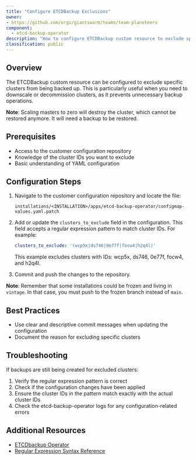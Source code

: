 ```yaml
---
title: "Configure ETCDBackup Exclusions"
owner:
- https://github.com/orgs/giantswarm/teams/team-planeteers
component:
  - etcd-backup-operator
description: "How to configure ETCDBackup custom resource to exclude specific clusters from backups"
classification: public
---
```


## Overview

The ETCDBackup custom resource can be configured to exclude specific clusters from being backed up. This is particularly useful when you need to downscale or decommission clusters, as it prevents unnecessary backup operations.

__Note__: Scaling masters to zero will destroy the cluster, which cannot be restored anymore. It will need a backup to be restored.

## Prerequisites

- Access to the customer configuration repository
- Knowledge of the cluster IDs you want to exclude
- Basic understanding of YAML configuration

## Configuration Steps

1. Navigate to the customer configuration repository and locate the file:

   ```text
   installations/<INSTALLATION>/apps/etcd-backup-operator/configmap-values.yaml.patch
   ```

2. Add or update the `clusters_to_exclude` field in the configuration. This field accepts a regular expression pattern to match cluster IDs. For example:

   ```yaml
   clusters_to_exclude: '(wcp5x|ds746|0e77f|focw4|h2q4l)'
   ```

   This example excludes clusters with IDs: wcp5x, ds746, 0e77f, focw4, and h2q4l.

3. Commit and push the changes to the repository.

__Note__: Remember that some installations could be frozen and living in `vintage`. In that case, you must push to the frozen branch instead of `main`.


## Best Practices

- Use clear and descriptive commit messages when updating the configuration
- Document the reason for excluding specific clusters

## Troubleshooting

If backups are still being created for excluded clusters:

1. Verify the regular expression pattern is correct
2. Check if the configuration changes have been applied
3. Ensure the cluster IDs in the pattern match exactly with the actual cluster IDs
4. Check the etcd-backup-operator logs for any configuration-related errors

## Additional Resources

- [ETCDbackup Operator](https://github.com/giantswarm/etcd-backup-operator)
- [Regular Expression Syntax Reference](https://pkg.go.dev/regexp/syntax)